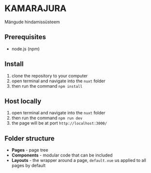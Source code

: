 # KAMARAJURA
Mängude hindamissüsteem

## Prerequisites
* node.js (npm)

## Install
1. clone the repository to your computer
2. open terminal and navigate into the `nuxt` folder
3. then run the command `npm install`

## Host locally
1. open terminal and navigate into the `nuxt` folder
2. then run the command `npm run dev`
3. the page will be at port `http://localhost:3000/`

## Folder structure
* __Pages__ - page tree
* __Components__ - modular code that can be included
* __Layouts__ - the wrapper around a page, `default.vue` us applied to all pages by default
